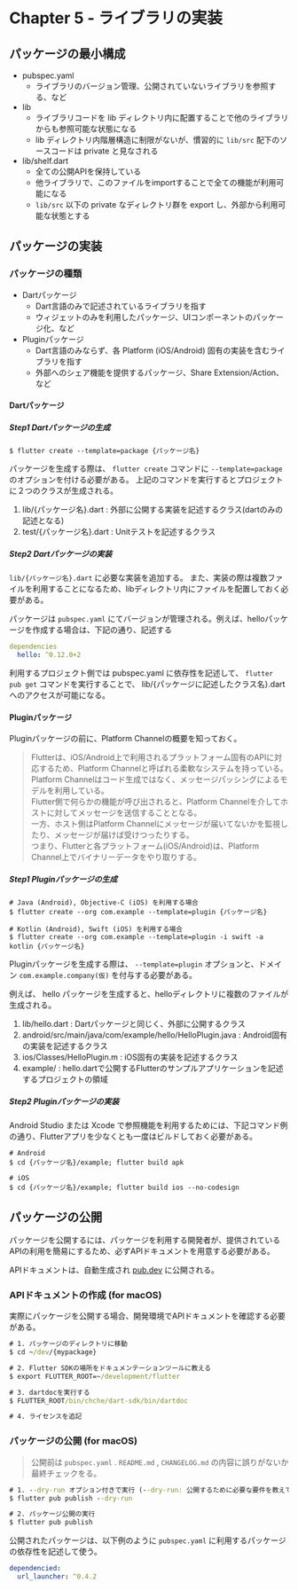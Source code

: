 # Chapter 5 - ライブラリの実装

## パッケージの最小構成

 * pubspec.yaml
   - ライブラリのバージョン管理、公開されていないライブラリを参照する、など
 * lib
   - ライブラリコードを lib ディレクトリ内に配置することで他のライブラリからも参照可能な状態になる
   - lib ディレクトリ内階層構造に制限がないが、慣習的に `lib/src` 配下のソースコードは private と見なされる
 * lib/shelf.dart
   - 全ての公開APIを保持している
   - 他ライブラリで、このファイルをimportすることで全ての機能が利用可能になる
   - `lib/src` 以下の private なディレクトリ群を export し、外部から利用可能な状態とする

## パッケージの実装

### パッケージの種類
 * Dartパッケージ
   - Dart言語のみで記述されているライブラリを指す
   - ウィジェットのみを利用したパッケージ、UIコンポーネントのパッケージ化、など
 * Pluginパッケージ
   - Dart言語のみならず、各 Platform (iOS/Android) 固有の実装を含むライブラリを指す
   - 外部へのシェア機能を提供するパッケージ、Share Extension/Action、など

#### Dartパッケージ

##### Step1 Dartパッケージの生成
```
$ flutter create --template=package {パッケージ名}
```
パッケージを生成する際は、 `flutter create` コマンドに `--template=package` のオプションを付ける必要がある。
上記のコマンドを実行するとプロジェクトに２つのクラスが生成される。

1. lib/{パッケージ名}.dart : 外部に公開する実装を記述するクラス(dartのみの記述となる)
2. test/{パッケージ名}.dart : Unitテストを記述するクラス

##### Step2 Dartパッケージの実装
`lib/{パッケージ名}.dart` に必要な実装を追加する。
また、実装の際は複数ファイルを利用することになるため、libディレクトリ内にファイルを配置しておく必要がある。

パッケージは `pubspec.yaml` にてバージョンが管理される。例えば、helloパッケージを作成する場合は、下記の通り、記述する
```yaml
dependencies
  hello: ^0.12.0+2
```

利用するプロジェクト側では pubspec.yaml に依存性を記述して、 `flutter pub get` コマンドを実行することで、 lib/{パッケージに記述したクラス名}.dart へのアクセスが可能になる。

#### Pluginパッケージ

Pluginパッケージの前に、Platform Channelの概要を知っておく。

>Flutterは、iOS/Android上で利用されるプラットフォーム固有のAPIに対応するため、Platform Channelと呼ばれる柔軟なシステムを持っている。Platform Channelはコード生成ではなく、メッセージパッシングによるモデルを利用している。<br>
Flutter側で何らかの機能が呼び出されると、Platform Channelを介してホストに対してメッセージを送信することとなる。<br>
一方、ホスト側はPlatform Channelにメッセージが届いてないかを監視したり、メッセージが届けば受けつったりする。<br>
つまり、Flutterと各プラットフォーム(iOS/Android)は、Platform Channel上でバイナリーデータをやり取りする。

##### Step1 Pluginパッケージの生成
```
# Java (Android), Objective-C (iOS) を利用する場合
$ flutter create --org com.example --template=plugin {パッケージ名}

# Kotlin (Android), Swift (iOS) を利用する場合
$ flutter create --org com.example --template=plugin -i swift -a kotlin {パッケージ名}
```
Pluginパッケージを生成する際は、 `--template=plugin` オプションと、ドメイン `com.example.company(仮)` を付与する必要がある。

例えば、 hello パッケージを生成すると、helloディレクトリに複数のファイルが生成される。
1. lib/hello.dart : Dartパッケージと同じく、外部に公開するクラス
2. android/src/main/java/com/example/hello/HelloPlugin.java : Android固有の実装を記述するクラス
3. ios/Classes/HelloPlugin.m : iOS固有の実装を記述するクラス
4. example/ : hello.dartで公開するFlutterのサンプルアプリケーションを記述するプロジェクトの領域

##### Step2 Pluginパッケージの実装

Android Studio または Xcode で参照機能を利用するためには、下記コマンド例の通り、Flutterアプリを少なくとも一度はビルドしておく必要がある。
```
# Android
$ cd {パッケージ名}/example; flutter build apk

# iOS
$ cd {パッケージ名}/example; flutter build ios --no-codesign
```

## パッケージの公開

パッケージを公開するには、パッケージを利用する開発者が、提供されているAPIの利用を簡易にするため、必ずAPIドキュメントを用意する必要がある。

APIドキュメントは、自動生成され [pub.dev](https://pub.dev/) に公開される。

### APIドキュメントの作成 (for macOS)
実際にパッケージを公開する場合、開発環境でAPIドキュメントを確認する必要がある。
```cmd
# 1. パッケージのディレクトリに移動
$ cd ~/dev/{mypackage}

# 2. Flutter SDKの場所をドキュメンテーションツールに教える
$ export FLUTTER_ROOT=~/development/flutter

# 3. dartdocを実行する
$ FLUTTER_ROOT/bin/chche/dart-sdk/bin/dartdoc

# 4. ライセンスを追記
```

### パッケージの公開 (for macOS)

>公開前は `pubspec.yaml` . `README.md` , `CHANGELOG.md` の内容に誤りがないか最終チェックをる。

```cmd
# 1. --dry-run オプション付きで実行 (--dry-run: 公開するために必要な要件を教えてくれる)
$ flutter pub publish --dry-run

# 2. パッケージ公開の実行
$ flutter pub publish
```

公開されたパッケージは、以下例のように `pubspec.yaml` に利用するパッケージの依存性を記述して使う。
```yaml
dependencied:
  url_launcher: ^0.4.2
```
